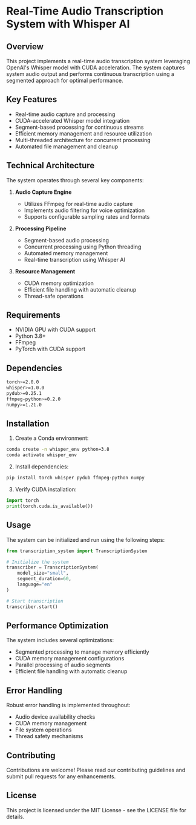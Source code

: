 # Real-Time Audio Transcription System with Whisper AI

## Overview
This project implements a real-time audio transcription system leveraging OpenAI's Whisper model with CUDA acceleration. The system captures system audio output and performs continuous transcription using a segmented approach for optimal performance.

## Key Features
- Real-time audio capture and processing
- CUDA-accelerated Whisper model integration
- Segment-based processing for continuous streams
- Efficient memory management and resource utilization
- Multi-threaded architecture for concurrent processing
- Automated file management and cleanup

## Technical Architecture
The system operates through several key components:

1. **Audio Capture Engine**
   - Utilizes FFmpeg for real-time audio capture
   - Implements audio filtering for voice optimization
   - Supports configurable sampling rates and formats

2. **Processing Pipeline**
   - Segment-based audio processing
   - Concurrent processing using Python threading
   - Automated memory management
   - Real-time transcription using Whisper AI

3. **Resource Management**
   - CUDA memory optimization
   - Efficient file handling with automatic cleanup
   - Thread-safe operations

## Requirements
- NVIDIA GPU with CUDA support
- Python 3.8+
- FFmpeg
- PyTorch with CUDA support

## Dependencies
```bash
torch>=2.0.0
whisper>=1.0.0
pydub>=0.25.1
ffmpeg-python>=0.2.0
numpy>=1.21.0
```

## Installation
1. Create a Conda environment:
```bash
conda create -n whisper_env python=3.8
conda activate whisper_env
```

2. Install dependencies:
```bash
pip install torch whisper pydub ffmpeg-python numpy
```

3. Verify CUDA installation:
```python
import torch
print(torch.cuda.is_available())
```

## Usage
The system can be initialized and run using the following steps:

```python
from transcription_system import TranscriptionSystem

# Initialize the system
transcriber = TranscriptionSystem(
    model_size="small",
    segment_duration=60,
    language="en"
)

# Start transcription
transcriber.start()
```

## Performance Optimization
The system includes several optimizations:
- Segmented processing to manage memory efficiently
- CUDA memory management configurations
- Parallel processing of audio segments
- Efficient file handling with automatic cleanup

## Error Handling
Robust error handling is implemented throughout:
- Audio device availability checks
- CUDA memory management
- File system operations
- Thread safety mechanisms

## Contributing
Contributions are welcome! Please read our contributing guidelines and submit pull requests for any enhancements.

## License
This project is licensed under the MIT License - see the LICENSE file for details.
